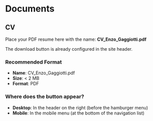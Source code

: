 # Documents

## CV

Place your PDF resume here with the name: **CV_Enzo_Gaggiotti.pdf**

The download button is already configured in the site header.

### Recommended Format
- **Name**: CV_Enzo_Gaggiotti.pdf
- **Size**: < 2 MB
- **Format**: PDF

### Where does the button appear?
- **Desktop**: In the header on the right (before the hamburger menu)
- **Mobile**: In the mobile menu (at the bottom of the navigation list)
